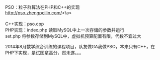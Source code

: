 PSO：粒子群算法在PHP和C++的实现<br>
<a href=http://pso.zhengpeilin.com/>http://pso.zhengpeilin.com/<\a><br>
<br>
C++实现：pso.cpp<br>
PHP实现：index.php 读取MySQL中上一次存储的参数并运行<br>
         set.php   将参数存储到MySQL中，虚拟机预算配置有限，代数不宜过大<br>

2014年8月数学综合训练的课程项目，队友做GA我做PSO，本来只有C++，在PHP下实现，是试图拿高分，然未遂。。。
